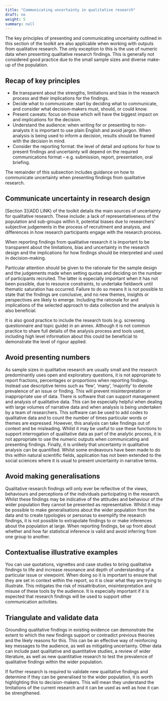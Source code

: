 ```yaml
---
title: "Communicating uncertainty in qualitative research"
draft: no
weight: 5
summary: null
---
```


The key principles of presenting and communicating uncertainty outlined in this section of the toolkit are also applicable when working with outputs from qualitative research. The only exception to this is the use of numeric data when presenting qualitative research findings. This is generally not considered good practice due to the small sample sizes and diverse make-up of the population.

## Recap of key principles

* Be transparent about the strengths, limitations and bias in the research process and their implications for the findings.
* Decide what to communicate: start by deciding what to communicate, and consider what decision-makers must, should, or could know.
* Present caveats: focus on those which will have the biggest impact on and implications for the decision.
* Understand the audience: when writing for or presenting to non-analysts it is important to use plain English and avoid jargon. When analysis is being used to inform a decision, results should be framed with the decision in mind.
* Consider the reporting format: the level of detail and options for how to present findings and uncertainty will depend on the required communications format – e.g. submission, report, presentation, oral briefing.

The remainder of this subsection includes guidance on how to communicate uncertainty when presenting findings from qualitative research.

## Communicate uncertainty in research design

[Section 3](ADD LINK) of the toolkit details the main sources of uncertainty for qualitative research. These include: a lack of representativeness of the population and sub-groups within it, potential biases due to researchers’ subjective judgements in the process of recruitment and analysis, and differences in how research participants engage with the research process.

When reporting findings from qualitative research it is important to be transparent about the limitations, bias and uncertainty in the research design and the implications for how findings should be interpreted and used in decision-making.

Particular attention should be given to the rationale for the sample design and the judgements made when setting quotas and deciding on the number of participants recruited. The latter is especially important when it has not been possible, due to resource constraints, to undertake fieldwork until thematic saturation has occurred. Failure to do so means it is not possible to state that the findings are conclusive, and no new themes, insights or perspectives are likely to emerge. Including the rationale for and implications of the selected approach to data collection and the analysis is also beneficial.

It is also good practice to include the research tools (e.g. screening questionnaire and topic guide) in an annex. Although it is not common practice to share full details of the analysis process and tools used, including high level information about this could be beneficial to demonstrate the level of rigour applied.

## Avoid presenting numbers

As sample sizes in qualitative research are usually small and the research predominantly uses open and exploratory questions, it is not appropriate to report fractions, percentages or proportions when reporting findings. Instead use descriptive terms such as ‘few’, ‘many’, ‘majority’ to denote prevalence of an issue or finding. This will prevent misinterpretation or inappropriate use of data. There is software that can support management and analysis of qualitative data. This can be especially helpful when dealing with large volumes of narrative data and when analysis is being undertaken by a team of researchers. This software can be used to add codes to qualitative data and to count the number of times particular words or themes are expressed. However, this analysis can take findings out of context and be misleading. Whilst it may be useful to use these functions to support interrogation of qualitative data as part of the analytic process, it is not appropriate to use the numeric outputs when communicating and presenting findings. Finally, it is unlikely that uncertainty in qualitative analysis can be quantified. Whilst some endeavours have been made to do this within natural scientific fields, application has not been extended to the social sciences where it is usual to present uncertainty in narrative terms.

## Avoid making generalisations

Qualitative research findings will only ever be reflective of the views, behaviours and perceptions of the individuals participating in the research. Whilst these findings may be indicative of the attitudes and behaviour of the wider population they cannot be presented as representative. Whilst it may be possible to make generalisations about the wider population from the data and to create typologies or personas to exemplify the research findings, it is not possible to extrapolate findings to or make inferences about the population at large. When reporting findings, be up front about whether and how far statistical inference is valid and avoid inferring from one group to another.

## Contextualise illustrative examples

You can use quotations, vignettes and case studies to bring qualitative findings to life and increase resonance and depth of understanding of a particular issue or viewpoint. When doing so it is important to ensure that they are set in context within the report, so it is clear what they are trying to illustrate. This mitigates the risk of misattribution, misinterpretation and misuse of these tools by the audience. It is especially important if it is expected that research findings will be used to support other communication activities.

## Triangulate and validate data

Grounding qualitative findings in existing evidence can demonstrate the extent to which the new findings support or contradict previous theories and the likely reasons for this. This can be an effective way of reinforcing key messages to the audience, as well as mitigating uncertainty. Other data can include past qualitative and quantitative studies, a review of wider literature, as well as new quantitative research to test the prevalence of qualitative findings within the wider population.

If further research is required to validate new qualitative findings and determine if they can be generalised to the wider population, it is worth highlighting this to decision-makers. This will mean they understand the limitations of the current research and it can be used as well as how it can be strengthened.



